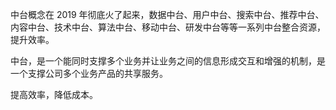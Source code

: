 中台概念在 2019 年彻底火了起来，数据中台、用户中台、搜索中台、推荐中台、内容中台、技术中台、算法中台、移动中台、研发中台等等一系列中台整合资源，提升效率。

中台，是一个能同时支撑多个业务并让业务之间的信息形成交互和增强的机制，是一个支撑公司多个业务产品的共享服务。

提高效率，降低成本。	